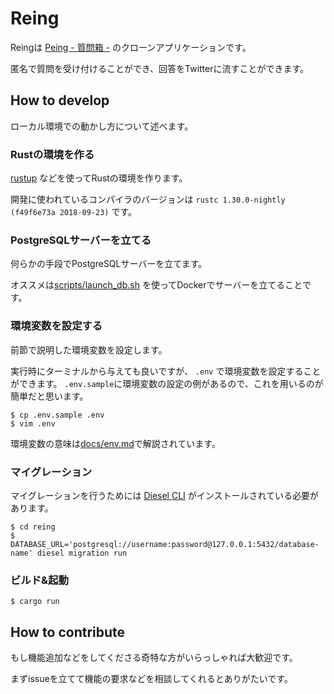 # Reing

Reingは [Peing - 質問箱 -](https://peing.net) のクローンアプリケーションです。

匿名で質問を受け付けることができ、回答をTwitterに流すことができます。

## How to develop

ローカル環境での動かし方について述べます。

### Rustの環境を作る

[rustup](https://rustup.rs/) などを使ってRustの環境を作ります。

開発に使われているコンパイラのバージョンは `rustc 1.30.0-nightly (f49f6e73a 2018-09-23)` です。

### PostgreSQLサーバーを立てる

何らかの手段でPostgreSQLサーバーを立てます。

オススメは[scripts/launch_db.sh](/scripts/launch_db.sh) を使ってDockerでサーバーを立てることです。

### 環境変数を設定する

前節で説明した環境変数を設定します。

実行時にターミナルから与えても良いですが、 `.env` で環境変数を設定することができます。
`.env.sample`に環境変数の設定の例があるので、これを用いるのが簡単だと思います。

```
$ cp .env.sample .env
$ vim .env
```

環境変数の意味は[docs/env.md](/docs/env.md)で解説されています。

### マイグレーション

マイグレーションを行うためには [Diesel CLI](https://github.com/diesel-rs/diesel/tree/master/diesel_cli) がインストールされている必要があります。

```
$ cd reing
$ DATABASE_URL='postgresql://username:password@127.0.0.1:5432/database-name' diesel migration run
```

### ビルド&起動

```
$ cargo run
```

## How to contribute

もし機能追加などをしてくださる奇特な方がいらっしゃれば大歓迎です。

まずissueを立てて機能の要求などを相談してくれるとありがたいです。
